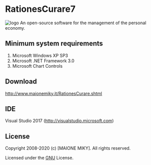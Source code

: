 # RationesCurare7
<img src="http://www.maionemiky.it/images/RC.png" alt="logo" /> An open-source software for the management of the personal economy.


## Minimum system requirements
1. Microsoft Windows XP SP3
2. Microsoft .NET Framework 3.0
3. Microsoft Chart Controls


## Download
http://www.maionemiky.it/RationesCurare.shtml


## IDE
Visual Studio 2017 (http://visualstudio.microsoft.com)


## License
Copyright 2008-2020 (c) [MAIONE MIKY]. All rights reserved.

Licensed under the [GNU](LICENSE) License.
